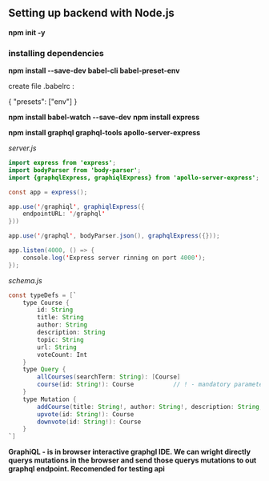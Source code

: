 ## Setting up backend with Node.js

**npm init -y**

### installing dependencies

**npm install --save-dev babel-cli babel-preset-env**

create file .babelrc :

{
  "presets": ["env"]
}

**npm install babel-watch --save-dev**
**npm install express** 

**npm install graphql graphql-tools apollo-server-express**

*server.js*
```java script
import express from 'express';
import bodyParser from 'body-parser';
import {graphqlExpress, graphiqlExpress} from 'apollo-server-express';

const app = express();

app.use('/graphiql', graphiqlExpress({
    endpointURL: '/graphql'
}))

app.use('/graphql', bodyParser.json(), graphqlExpress({}));

app.listen(4000, () => {
    console.log('Express server rinning on port 4000');
});
```

*schema.js*
```java script
const typeDefs = [`
    type Course {
        id: String
        title: String
        author: String
        description: String
        topic: String
        url: String
        voteCount: Int
    }
    type Query {
        allCourses(searchTerm: String): [Course]
        course(id: String!): Course           // ! - mandatory parameter, withot ! - optional
    }
    type Mutation {
        addCourse(title: String!, author: String!, description: String, topic: String!, url: String): Course
        upvote(id: String!): Course
        downvote(id: String!): Course
    }
`]

```
**GraphiQL - is in browser interactive graphgl IDE. We can wright directly querys mutations in the browser and send those querys mutations to out graphql endpoint. Recomended for testing api**


